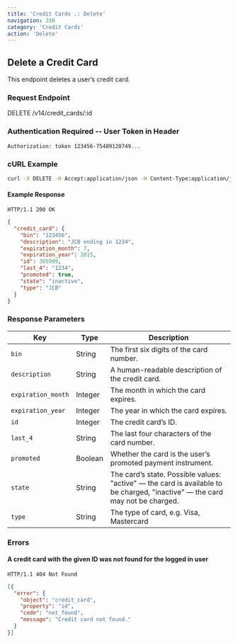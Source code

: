 ```yaml
---
title: 'Credit Cards .: Delete'
navigation: 330
category: 'Credit Cards'
action: 'Delete'
---
```


Delete a Credit Card
---

This endpoint deletes a user’s credit card.

### Request Endpoint

<div class="http-request">
  <span class="http-verb">DELETE</span> /v14/credit_cards/:id
</div>

### Authentication Required -- User Token in Header

```
Authorization: token 123456-75489120749...
```

### cURL Example

```bash
curl -X DELETE -H Accept:application/json -H Content-Type:application/json -H Authorization:"token 123456-75489120749..." https://api.thelevelup.com/v14/credit_cards/123141
```

#### Example Response

`HTTP/1.1 200 OK`

```json
{
  "credit_card": {
    "bin": "123456",
    "description": "JCB ending in 1234",
    "expiration_month": 7,
    "expiration_year": 2015,
    "id": 305999,
    "last_4": "1234",
    "promoted": true,
    "state": "inactive",
    "type": "JCB"
  }
}
```

### Response Parameters

| Key                | Type    | Description                                                                                                                  |
|--------------------|---------|------------------------------------------------------------------------------------------------------------------------------|
| `bin`              | String  | The first six digits of the card number.                                                                                     |
| `description`      | String  | A human-readable description of the credit card.                                                                             |
| `expiration_month` | Integer | The month in which the card expires.                                                                                         |
| `expiration_year`  | Integer | The year in which the card expires.                                                                                          |
| `id`               | Integer | The credit card’s ID.                                                                                                        |
| `last_4`           | String  | The last four characters of the card number.                                                                                 |
| `promoted`         | Boolean | Whether the card is the user’s promoted payment instrument.                                                                  |
| `state`            | String  | The card’s state. Possible values: "active" — the card is available to be charged, "inactive" — the card may not be charged. |
| `type`             | String  | The type of card, e.g. Visa, Mastercard                                                                                      |

### Errors

#### A credit card with the given ID was not found for the logged in user

`HTTP/1.1 404 Not Found`

```json
[{
  "error": {
    "object": "credit_card",
    "property": "id",
    "code": "not_found",
    "message": "Credit card not found."
  }
}]
```